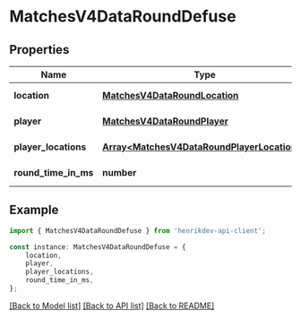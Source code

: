 # MatchesV4DataRoundDefuse


## Properties

Name | Type | Description | Notes
------------ | ------------- | ------------- | -------------
**location** | [**MatchesV4DataRoundLocation**](MatchesV4DataRoundLocation.md) |  | [default to undefined]
**player** | [**MatchesV4DataRoundPlayer**](MatchesV4DataRoundPlayer.md) |  | [default to undefined]
**player_locations** | [**Array&lt;MatchesV4DataRoundPlayerLocations&gt;**](MatchesV4DataRoundPlayerLocations.md) |  | [default to undefined]
**round_time_in_ms** | **number** |  | [default to undefined]

## Example

```typescript
import { MatchesV4DataRoundDefuse } from 'henrikdev-api-client';

const instance: MatchesV4DataRoundDefuse = {
    location,
    player,
    player_locations,
    round_time_in_ms,
};
```

[[Back to Model list]](../README.md#documentation-for-models) [[Back to API list]](../README.md#documentation-for-api-endpoints) [[Back to README]](../README.md)
